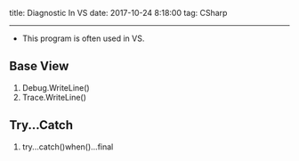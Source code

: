 title: Diagnostic In VS
date: 2017-10-24 8:18:00
tag: CSharp

---

* This program is often used in VS.

<!--more-->


## Base View ##

1. Debug.WriteLine()
2. Trace.WriteLine()

## Try...Catch ##

1. try...catch()when()...final